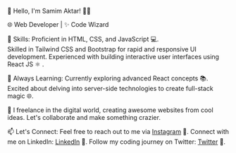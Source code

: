 👋 Hello, I'm Samim Aktar! 👨‍💻

🌐 Web Developer | ✨ Code Wizard

💼 Skills:
Proficient in HTML, CSS, and JavaScript 💻.	
Skilled in Tailwind CSS and Bootstrap for rapid and responsive UI development.
Experienced with building interactive user interfaces using React JS ⚛️ .

🌱 Always Learning:
Currently exploring advanced React concepts 📚.
Excited about delving into server-side technologies to create full-stack magic 🌐.

🌟 I freelance in the digital world, creating awesome websites from cool ideas. Let's collaborate and make something crazier.

📫 Let's Connect:
Feel free to reach out to me via [Instagram](https://www.instagram.com/iam.samimaktar/) 📧.
Connect with me on LinkedIn: [LinkedIn](https://www.linkedin.com/in/samimaktr/) 🔗.
Follow my coding journey on Twitter: [Twitter](https://twitter.com/iamsamimaktar) 🐣.

<!---
samimaktar-coder/samimaktar-coder is a ✨ special ✨ repository because its `README.md` (this file) appears on your GitHub profile.
You can click the Preview link to take a look at your changes.
--->
